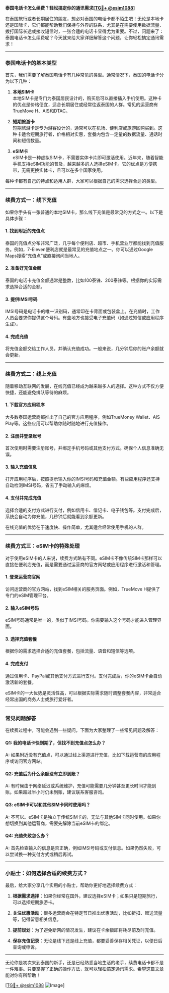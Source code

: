 **泰国电话卡怎么续费？轻松搞定你的通讯需求[[TG💪+ @esim1088](https://t.me/s/esim1088)]**

在泰国旅行或者长期居住的朋友，想必对泰国的电话卡都不陌生吧！无论是本地卡还是国际卡，它们都能帮助我们保持与外界的联系，尤其是在需要使用数据流量、拨打国际长途或接收短信时，一张合适的电话卡显得尤为重要。不过，问题来了：泰国电话卡怎么续费呢？今天就来给大家详细解答这个问题，让你轻松搞定通讯需求！

---

### 泰国电话卡的基本类型

首先，我们需要了解泰国电话卡有几种常见的类型。通常情况下，泰国的电话卡分为以下几种：

1. **本地SIM卡**  
   本地SIM卡是专门为泰国居民设计的，购买后可以直接插入手机使用。这种卡的优点是价格便宜，适合长期居住或经常往返泰国的人群。常见的运营商有TrueMove H、AIS和DTAC。

2. **短期旅游卡**  
   短期旅游卡是专为游客设计的，通常可以在机场、便利店或旅游区购买到。这种卡适合短期旅行者，价格相对实惠，套餐内包含一定量的数据流量、通话时间和短信数量。

3. **eSIM卡**  
   eSIM卡是一种虚拟SIM卡，不需要实体卡片即可激活使用。近年来，随着智能手机支持eSIM功能的普及，越来越多的人选择eSIM卡。它的优点是方便携带，无需更换实体卡，且可以在多个国家使用。

每种卡都有自己的特点和适用人群，大家可以根据自己的需求选择合适的类型。

---

### 续费方式一：线下充值

如果你手头有一张普通的本地SIM卡，那么线下充值是最常见的方式之一。以下是具体步骤：

#### 1. 找到附近的充值点  
泰国的充值点分布非常广泛，几乎每个便利店、超市、手机营业厅都能找到充值服务。例如，7-Eleven便利店就是最常见的充值地点之一。你可以通过Google Maps搜索“充值点”或直接询问当地人。

#### 2. 准备好充值金额  
泰国的电话卡充值金额通常是整数，比如100泰铢、200泰铢等。根据你的实际需求选择合适的金额。

#### 3. 提供IMSI号码  
IMSI号码是电话卡的唯一识别码，通常印在卡背面或包装盒上。在充值时，工作人员会要求你提供这个号码。有些地方也接受电子充值码（如通过短信或应用程序生成）。

#### 4. 完成充值  
将充值金额交给工作人员，并确认充值成功。一般来说，几分钟后你的账户余额就会更新。

---

### 续费方式二：线上充值

随着移动互联网的发展，在线充值已经成为越来越多人的选择。这种方式不仅方便快捷，还能避免排队等待的麻烦。

#### 1. 下载官方应用程序  
大多数泰国运营商都推出了自己的官方应用程序，例如TrueMoney Wallet、AIS Play等。这些应用可以帮助你随时随地进行充值操作。

#### 2. 注册并登录账号  
首次使用时需要注册账号，并绑定手机号码或其他支付方式。确保个人信息准确无误。

#### 3. 输入充值信息  
打开应用程序后，按照提示输入你的IMSI号码和充值金额。有些应用程序还支持自动检测IMSI号码，省去了手动输入的麻烦。

#### 4. 支付并完成充值  
选择合适的支付方式进行支付，例如信用卡、借记卡、电子钱包等。支付完成后，系统会自动为你充值，几秒钟后就能看到余额更新。

在线充值的优势在于速度快、操作简单，尤其适合经常使用手机的人群。

---

### 续费方式三：eSIM卡的特殊处理

对于使用eSIM卡的人来说，续费方式略有不同。eSIM卡不像传统SIM卡那样可以直接在便利店充值，而是需要通过运营商的官方网站或应用程序进行激活和管理。

#### 1. 登录运营商官网  
访问运营商的官方网站，找到eSIM相关的服务页面。例如，TrueMove H提供了专门的eSIM管理平台。

#### 2. 输入eSIM号码  
eSIM号码通常是唯一的，类似于IMSI号码。你需要输入这个号码才能进入管理界面。

#### 3. 选择充值套餐  
根据你的需求选择合适的充值套餐，包括流量、语音和短信等选项。

#### 4. 完成支付  
通过信用卡、PayPal或其他支付方式进行支付。支付完成后，你的eSIM卡会自动激活新的套餐。

eSIM卡的一大优势是灵活性高，可以根据实际需求随时调整套餐内容，非常适合经常出国的商务人士或旅行爱好者。

---

### 常见问题解答

在续费过程中，可能会遇到一些疑问，下面为大家整理了一些常见问题及解答：

#### Q1: 我的电话卡快到期了，但找不到充值点怎么办？
A: 如果附近没有充值点，可以通过线上渠道进行充值，比如下载运营商的应用程序或访问官方网站。

#### Q2: 充值后为什么余额没有立即到账？
A: 有时候由于网络延迟或系统维护，充值可能需要几分钟甚至更长时间才能到账。如果超过半小时仍未到账，建议联系客服咨询。

#### Q3: eSIM卡可以和其他SIM卡同时使用吗？
A: 不可以。eSIM卡是独立于传统SIM卡的，无法与其他SIM卡同时使用。如果你想切换到其他运营商，需要先解除当前eSIM卡的绑定。

#### Q4: 充值失败怎么办？
A: 首先检查输入的信息是否正确，例如IMSI号码或支付信息。如果仍然失败，可以尝试换一种支付方式或稍后再试。

---

### 小贴士：如何选择合适的续费方式？

最后，给大家分享几个实用的小贴士，帮助你更好地选择续费方式：

1. **根据需求选择**：如果你经常在国外，建议选择eSIM卡；如果只是短期旅行，可以选择短期旅游卡。
   
2. **关注优惠活动**：很多运营商会在特定节日推出优惠活动，比如折扣、赠送流量等，记得留意相关信息。

3. **提前规划**：为了避免断网的情况发生，建议在卡余额即将耗尽前及时充值。

4. **保存充值记录**：无论是线下还是线上充值，都要妥善保存相关凭证，以便日后查询或申诉。

---

无论你是初次来到泰国的新手，还是已经熟悉当地生活的老手，续费电话卡都不是一件难事。只要掌握了正确的操作方法，就可以轻松搞定通讯需求。希望这篇文章能对你有所帮助！

[[TG💪+ @esim1088](https://t.me/s/esim1088) ![Image](https://i.postimg.cc/4NQfJmqS/Snipaste-2025-05-13-00-14-12.png)]